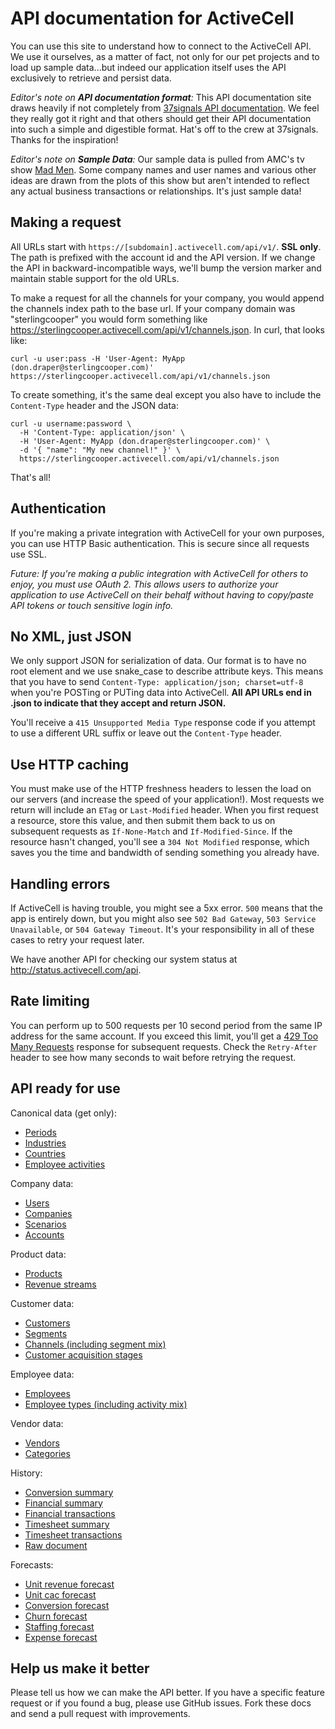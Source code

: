 API documentation for ActiveCell
================================

You can use this site to understand how to connect to the ActiveCell API. We use it ourselves, as a matter of fact, not only for our pet projects and to load up sample data...but indeed our application itself uses the API exclusively to retrieve and persist data.

_Editor's note on **API documentation format**:_ This API documentation site draws heavily if not completely from [37signals API documentation](https://github.com/37signals/api). We feel they really got it right and that others should get their API documentation into such a simple and digestible format. Hat's off to the crew at 37signals. Thanks for the inspiration!

_Editor's note on **Sample Data**:_ Our sample data is pulled from AMC's tv show [Mad Men](http://en.wikipedia.org/wiki/Mad_Men). Some company names and user names and various other ideas are drawn from the plots of this show but aren't intended to reflect any actual business transactions or relationships. It's just sample data!

Making a request
----------------

All URLs start with `https://[subdomain].activecell.com/api/v1/`. **SSL only**. The path is prefixed with the account id and the API version. If we change the API in backward-incompatible ways, we'll bump the version marker and maintain stable support for the old URLs.

To make a request for all the channels for your company, you would append the channels index path to the base url. If your company domain was "sterlingcooper" you would form something like https://sterlingcooper.activecell.com/api/v1/channels.json. In curl, that looks like:

```shell
curl -u user:pass -H 'User-Agent: MyApp (don.draper@sterlingcooper.com)' https://sterlingcooper.activecell.com/api/v1/channels.json
```

To create something, it's the same deal except you also have to include the `Content-Type` header and the JSON data:

```shell
curl -u username:password \
  -H 'Content-Type: application/json' \
  -H 'User-Agent: MyApp (don.draper@sterlingcooper.com)' \
  -d '{ "name": "My new channel!" }' \
  https://sterlingcooper.activecell.com/api/v1/channels.json
```

That's all!


Authentication
--------------

If you're making a private integration with ActiveCell for your own purposes, you can use HTTP Basic authentication. This is secure since all requests use SSL.

_Future: If you're making a public integration with ActiveCell for others to enjoy, you must use OAuth 2. This allows users to authorize your application to use ActiveCell on their behalf without having to copy/paste API tokens or touch sensitive login info._


No XML, just JSON
-----------------

We only support JSON for serialization of data. Our format is to have no root element and we use snake\_case to describe attribute keys. This means that you have to send `Content-Type: application/json; charset=utf-8` when you're POSTing or PUTing data into ActiveCell. **All API URLs end in .json to indicate that they accept and return JSON.**

You'll receive a `415 Unsupported Media Type` response code if you attempt to use a different URL suffix or leave out the `Content-Type` header.

Use HTTP caching
----------------

You must make use of the HTTP freshness headers to lessen the load on our servers (and increase the speed of your application!). Most requests we return will include an `ETag` or `Last-Modified` header. When you first request a resource, store this value, and then submit them back to us on subsequent requests as `If-None-Match` and `If-Modified-Since`. If the resource hasn't changed, you'll see a `304 Not Modified` response, which saves you the time and bandwidth of sending something you already have.


Handling errors
---------------

If ActiveCell is having trouble, you might see a 5xx error. `500` means that the app is entirely down, but you might also see `502 Bad Gateway`, `503 Service Unavailable`, or `504 Gateway Timeout`. It's your responsibility in all of these cases to retry your request later.

We have another API for checking our system status at http://status.activecell.com/api.


Rate limiting
-------------

You can perform up to 500 requests per 10 second period from the same IP address for the same account. If you exceed this limit, you'll get a [429 Too Many Requests](http://tools.ietf.org/html/draft-nottingham-http-new-status-02#section-4) response for subsequent requests. Check the `Retry-After` header to see how many seconds to wait before retrying the request.



API ready for use
-----------------

Canonical data (get only):

* [Periods](https://github.com/activecell/activecell-api/blob/master/canonical/periods.md)
* [Industries](https://github.com/activecell/activecell-api/blob/master/canonical/industries.md)
* [Countries](https://github.com/activecell/activecell-api/blob/master/canonical/countries.md)
* [Employee activities](https://github.com/activecell/activecell-api/blob/master/canonical/employee_activities.md)

Company data:

* [Users](https://github.com/activecell/activecell-api/blob/master/company/users.md)
* [Companies](https://github.com/activecell/activecell-api/blob/master/company/companies.md)
* [Scenarios](https://github.com/activecell/activecell-api/blob/master/company/scenarios.md)
* [Accounts](https://github.com/activecell/activecell-api/blob/master/company/accounts.md)

Product data:

* [Products](https://github.com/activecell/activecell-api/blob/master/product/products.md)
* [Revenue streams](https://github.com/activecell/activecell-api/blob/master/product/streams.md)

Customer data:

* [Customers](https://github.com/activecell/activecell-api/blob/master/customer/customers.md)
* [Segments](https://github.com/activecell/activecell-api/blob/master/customer/segments.md)
* [Channels (including segment mix)](https://github.com/activecell/activecell-api/blob/master/customer/channels.md)
* [Customer acquisition stages](https://github.com/activecell/activecell-api/blob/master/customer/stages.md)

Employee data:

* [Employees](https://github.com/activecell/activecell-api/blob/master/employee/employees.md)
* [Employee types (including activity mix)](https://github.com/activecell/activecell-api/blob/master/employee/employee_types.md)

Vendor data:

* [Vendors](https://github.com/activecell/activecell-api/blob/master/vendor/vendors.md)
* [Categories](https://github.com/activecell/activecell-api/blob/master/vendor/categories.md)

History:

* [Conversion summary](https://github.com/activecell/activecell-api/blob/master/history/conversion_summary.md)
* [Financial summary](https://github.com/activecell/activecell-api/blob/master/history/financial_summary.md)
* [Financial transactions](https://github.com/activecell/activecell-api/blob/master/history/financial_txns.md)
* [Timesheet summary](https://github.com/activecell/activecell-api/blob/master/history/timesheet_summary.md)
* [Timesheet transactions](https://github.com/activecell/activecell-api/blob/master/history/timesheet_txns.md)
* [Raw document](https://github.com/activecell/activecell-api/blob/master/history/document.md)

Forecasts:

* [Unit revenue forecast](https://github.com/activecell/activecell-api/blob/master/forecast/unit_rev_forecast.md)
* [Unit cac forecast](https://github.com/activecell/activecell-api/blob/master/forecast/unit_cac_forecast.md)
* [Conversion forecast](https://github.com/activecell/activecell-api/blob/master/forecast/conversion_forecast.md)
* [Churn forecast](https://github.com/activecell/activecell-api/blob/master/forecast/churn_forecast.md)
* [Staffing forecast](https://github.com/activecell/activecell-api/blob/master/forecast/staffing_forecast.md)
* [Expense forecast](https://github.com/activecell/activecell-api/blob/master/forecast/expense_forecast.md)


Help us make it better
----------------------

Please tell us how we can make the API better. If you have a specific feature request or if you found a bug, please use GitHub issues. Fork these docs and send a pull request with improvements.
